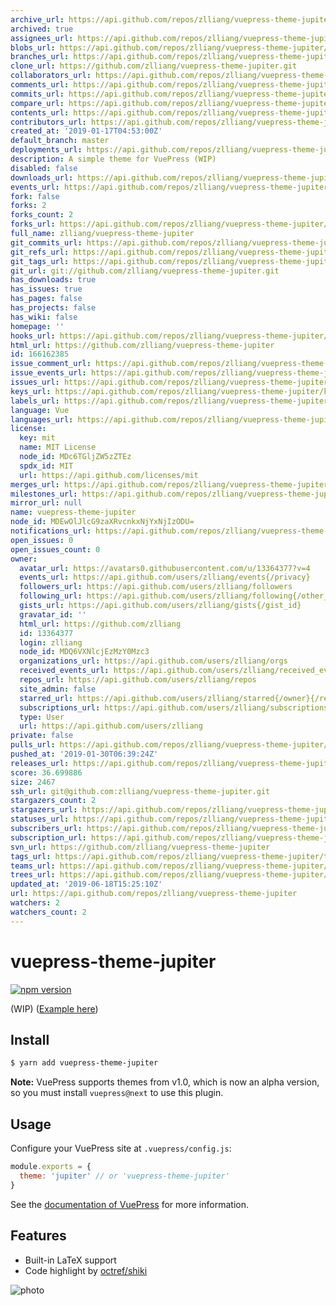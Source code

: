 ```yaml
---
archive_url: https://api.github.com/repos/zlliang/vuepress-theme-jupiter/{archive_format}{/ref}
archived: true
assignees_url: https://api.github.com/repos/zlliang/vuepress-theme-jupiter/assignees{/user}
blobs_url: https://api.github.com/repos/zlliang/vuepress-theme-jupiter/git/blobs{/sha}
branches_url: https://api.github.com/repos/zlliang/vuepress-theme-jupiter/branches{/branch}
clone_url: https://github.com/zlliang/vuepress-theme-jupiter.git
collaborators_url: https://api.github.com/repos/zlliang/vuepress-theme-jupiter/collaborators{/collaborator}
comments_url: https://api.github.com/repos/zlliang/vuepress-theme-jupiter/comments{/number}
commits_url: https://api.github.com/repos/zlliang/vuepress-theme-jupiter/commits{/sha}
compare_url: https://api.github.com/repos/zlliang/vuepress-theme-jupiter/compare/{base}...{head}
contents_url: https://api.github.com/repos/zlliang/vuepress-theme-jupiter/contents/{+path}
contributors_url: https://api.github.com/repos/zlliang/vuepress-theme-jupiter/contributors
created_at: '2019-01-17T04:53:00Z'
default_branch: master
deployments_url: https://api.github.com/repos/zlliang/vuepress-theme-jupiter/deployments
description: A simple theme for VuePress (WIP)
disabled: false
downloads_url: https://api.github.com/repos/zlliang/vuepress-theme-jupiter/downloads
events_url: https://api.github.com/repos/zlliang/vuepress-theme-jupiter/events
fork: false
forks: 2
forks_count: 2
forks_url: https://api.github.com/repos/zlliang/vuepress-theme-jupiter/forks
full_name: zlliang/vuepress-theme-jupiter
git_commits_url: https://api.github.com/repos/zlliang/vuepress-theme-jupiter/git/commits{/sha}
git_refs_url: https://api.github.com/repos/zlliang/vuepress-theme-jupiter/git/refs{/sha}
git_tags_url: https://api.github.com/repos/zlliang/vuepress-theme-jupiter/git/tags{/sha}
git_url: git://github.com/zlliang/vuepress-theme-jupiter.git
has_downloads: true
has_issues: true
has_pages: false
has_projects: false
has_wiki: false
homepage: ''
hooks_url: https://api.github.com/repos/zlliang/vuepress-theme-jupiter/hooks
html_url: https://github.com/zlliang/vuepress-theme-jupiter
id: 166162385
issue_comment_url: https://api.github.com/repos/zlliang/vuepress-theme-jupiter/issues/comments{/number}
issue_events_url: https://api.github.com/repos/zlliang/vuepress-theme-jupiter/issues/events{/number}
issues_url: https://api.github.com/repos/zlliang/vuepress-theme-jupiter/issues{/number}
keys_url: https://api.github.com/repos/zlliang/vuepress-theme-jupiter/keys{/key_id}
labels_url: https://api.github.com/repos/zlliang/vuepress-theme-jupiter/labels{/name}
language: Vue
languages_url: https://api.github.com/repos/zlliang/vuepress-theme-jupiter/languages
license:
  key: mit
  name: MIT License
  node_id: MDc6TGljZW5zZTEz
  spdx_id: MIT
  url: https://api.github.com/licenses/mit
merges_url: https://api.github.com/repos/zlliang/vuepress-theme-jupiter/merges
milestones_url: https://api.github.com/repos/zlliang/vuepress-theme-jupiter/milestones{/number}
mirror_url: null
name: vuepress-theme-jupiter
node_id: MDEwOlJlcG9zaXRvcnkxNjYxNjIzODU=
notifications_url: https://api.github.com/repos/zlliang/vuepress-theme-jupiter/notifications{?since,all,participating}
open_issues: 0
open_issues_count: 0
owner:
  avatar_url: https://avatars0.githubusercontent.com/u/13364377?v=4
  events_url: https://api.github.com/users/zlliang/events{/privacy}
  followers_url: https://api.github.com/users/zlliang/followers
  following_url: https://api.github.com/users/zlliang/following{/other_user}
  gists_url: https://api.github.com/users/zlliang/gists{/gist_id}
  gravatar_id: ''
  html_url: https://github.com/zlliang
  id: 13364377
  login: zlliang
  node_id: MDQ6VXNlcjEzMzY0Mzc3
  organizations_url: https://api.github.com/users/zlliang/orgs
  received_events_url: https://api.github.com/users/zlliang/received_events
  repos_url: https://api.github.com/users/zlliang/repos
  site_admin: false
  starred_url: https://api.github.com/users/zlliang/starred{/owner}{/repo}
  subscriptions_url: https://api.github.com/users/zlliang/subscriptions
  type: User
  url: https://api.github.com/users/zlliang
private: false
pulls_url: https://api.github.com/repos/zlliang/vuepress-theme-jupiter/pulls{/number}
pushed_at: '2019-01-30T06:39:24Z'
releases_url: https://api.github.com/repos/zlliang/vuepress-theme-jupiter/releases{/id}
score: 36.699886
size: 2467
ssh_url: git@github.com:zlliang/vuepress-theme-jupiter.git
stargazers_count: 2
stargazers_url: https://api.github.com/repos/zlliang/vuepress-theme-jupiter/stargazers
statuses_url: https://api.github.com/repos/zlliang/vuepress-theme-jupiter/statuses/{sha}
subscribers_url: https://api.github.com/repos/zlliang/vuepress-theme-jupiter/subscribers
subscription_url: https://api.github.com/repos/zlliang/vuepress-theme-jupiter/subscription
svn_url: https://github.com/zlliang/vuepress-theme-jupiter
tags_url: https://api.github.com/repos/zlliang/vuepress-theme-jupiter/tags
teams_url: https://api.github.com/repos/zlliang/vuepress-theme-jupiter/teams
trees_url: https://api.github.com/repos/zlliang/vuepress-theme-jupiter/git/trees{/sha}
updated_at: '2019-06-18T15:25:10Z'
url: https://api.github.com/repos/zlliang/vuepress-theme-jupiter
watchers: 2
watchers_count: 2
---
```

# vuepress-theme-jupiter

[![npm version](https://img.shields.io/npm/v/vuepress-theme-jupiter.svg)](https://www.npmjs.com/package/vuepress-theme-jupiter)

(WIP) ([Example here](https://vuepress-theme-jupiter.netlify.com))

## Install
```bash
$ yarn add vuepress-theme-jupiter
```
**Note:** VuePress supports themes from v1.0, which is now an alpha version, so you must install `vuepress@next` to use this plugin.

## Usage
Configure your VuePress site at `.vuepress/config.js`:
```js
module.exports = {
  theme: 'jupiter' // or 'vuepress-theme-jupiter'
}
```

See the [documentation of VuePress](https://vuepress.vuejs.org/theme/using-a-theme.html) for more information.

## Features
- Built-in LaTeX support
- Code highlight by [octref/shiki](https://github.com/octref/shiki)

![photo](docs/.vuepress/public/photo.jpg)
